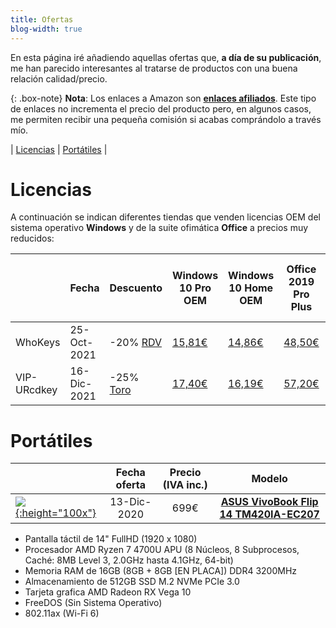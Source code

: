 ```yaml
---
title: Ofertas
blog-width: true
---
```


En esta página iré añadiendo aquellas ofertas que, **a día de su publicación**, me han parecido interesantes al tratarse de productos con una buena relación calidad/precio.

{: .box-note}
**Nota**: Los enlaces a Amazon son [**enlaces afiliados**](https://afiliados.amazon.es/). Este tipo de enlaces no incrementa el precio del producto pero, en algunos casos, me permiten recibir una pequeña comisión si acabas comprándolo a través mío.

| [Licencias](#licenses) | [Portátiles](#laptops) |

# <a name="licenses">Licencias

A continuación se indican diferentes tiendas que venden licencias OEM del sistema operativo **Windows** y de la suite ofimática **Office** a precios muy reducidos:

| | Fecha | Descuento | Windows 10 Pro OEM | Windows 10 Home OEM | Office 2019 Pro Plus | Pack Windows 10 + Office 2019 |
|---|---|---|---|---|---|---|
| WhoKeys | 25-Oct-2021 | -20% [RDV](https://www.youtube.com/channel/UCnxubBCPlg0hHdZw_UehrTw) | [15,81€](https://www.whokeys.com/microsoft-windows-10-pro-oem-cd-key-global.html) | [14,86€](https://www.whokeys.com/microsoft-windows-10-home-oem-cd-key-global.html) | [48,50€](https://www.whokeys.com/office2019-professional-plus-cd-key-global.html) | [56,99€](https://www.whokeys.com/windows10-pro-oem-office2019-professional-plus-cd-keys-pack.html) |
| VIP-URcdkey | 16-Dic-2021 | -25% [Toro](https://www.youtube.com/channel/UChNjKomUc1P4v5KfNDfyk4A) | [17,40€](https://es.vip-urcdkey.com/microsoft-windows-10-pro-oem-cd-key-global.html) | [16,19€](https://es.vip-urcdkey.com/microsoft-windows-10-home-oem-cd-key-global.html) | [57,20€](https://es.vip-urcdkey.com/office2019-professional-plus-cd-key-global.html) | [73,00€](https://es.vip-urcdkey.com/windows10-pro-oem-office2019-professional-plus-cd-keys-pack.html) |

# <a name="laptops">Portátiles

| | Fecha oferta | Precio (IVA inc.) | Modelo |
|-|:------------:|:-----------------:|:------:|
| [![](https://images-na.ssl-images-amazon.com/images/I/61ZqE5eBJRL._AC_SL1200_.jpg){:height="100x"}](https://www.asus.com/Laptops/For-Home/VivoBook/VivoBook-Flip-14-TM420/techspec/) | 13-Dic-2020  | 699€ | [**ASUS VivoBook Flip 14 TM420IA-EC207**](https://amzn.to/2W8dVHF) |

<p></p>

* Pantalla táctil de 14" FullHD (1920 x 1080)
* Procesador AMD Ryzen 7 4700U APU (8 Núcleos, 8 Subprocesos, Caché: 8MB Level 3, 2.0GHz hasta 4.1GHz, 64-bit)
* Memoria RAM de 16GB (8GB + 8GB [EN PLACA]) DDR4 3200MHz
* Almacenamiento de 512GB SSD M.2 NVMe PCIe 3.0
* Tarjeta grafica AMD Radeon RX Vega 10
* FreeDOS (Sin Sistema Operativo)
* 802.11ax (Wi-Fi 6)
